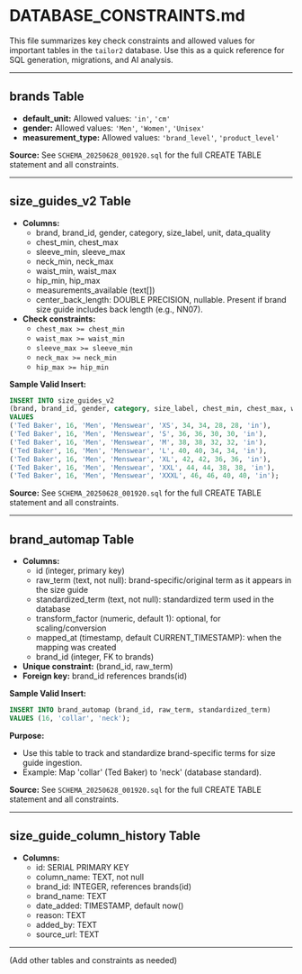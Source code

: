 # DATABASE_CONSTRAINTS.md

This file summarizes key check constraints and allowed values for important tables in the `tailor2` database. Use this as a quick reference for SQL generation, migrations, and AI analysis.

---

## brands Table

- **default_unit:** Allowed values: `'in'`, `'cm'`
- **gender:** Allowed values: `'Men'`, `'Women'`, `'Unisex'`
- **measurement_type:** Allowed values: `'brand_level'`, `'product_level'`

**Source:** See `SCHEMA_20250628_001920.sql` for the full CREATE TABLE statement and all constraints.

---

## size_guides_v2 Table

- **Columns:**
  - brand, brand_id, gender, category, size_label, unit, data_quality
  - chest_min, chest_max
  - sleeve_min, sleeve_max
  - neck_min, neck_max
  - waist_min, waist_max
  - hip_min, hip_max
  - measurements_available (text[])
  - center_back_length: DOUBLE PRECISION, nullable. Present if brand size guide includes back length (e.g., NN07).
- **Check constraints:**
  - `chest_max >= chest_min`
  - `waist_max >= waist_min`
  - `sleeve_max >= sleeve_min`
  - `neck_max >= neck_min`
  - `hip_max >= hip_min`

**Sample Valid Insert:**
```sql
INSERT INTO size_guides_v2
(brand, brand_id, gender, category, size_label, chest_min, chest_max, waist_min, waist_max, unit)
VALUES
('Ted Baker', 16, 'Men', 'Menswear', 'XS', 34, 34, 28, 28, 'in'),
('Ted Baker', 16, 'Men', 'Menswear', 'S', 36, 36, 30, 30, 'in'),
('Ted Baker', 16, 'Men', 'Menswear', 'M', 38, 38, 32, 32, 'in'),
('Ted Baker', 16, 'Men', 'Menswear', 'L', 40, 40, 34, 34, 'in'),
('Ted Baker', 16, 'Men', 'Menswear', 'XL', 42, 42, 36, 36, 'in'),
('Ted Baker', 16, 'Men', 'Menswear', 'XXL', 44, 44, 38, 38, 'in'),
('Ted Baker', 16, 'Men', 'Menswear', 'XXXL', 46, 46, 40, 40, 'in');
```

**Source:** See `SCHEMA_20250628_001920.sql` for the full CREATE TABLE statement and all constraints.

---

## brand_automap Table

- **Columns:**
  - id (integer, primary key)
  - raw_term (text, not null): brand-specific/original term as it appears in the size guide
  - standardized_term (text, not null): standardized term used in the database
  - transform_factor (numeric, default 1): optional, for scaling/conversion
  - mapped_at (timestamp, default CURRENT_TIMESTAMP): when the mapping was created
  - brand_id (integer, FK to brands)
- **Unique constraint:** (brand_id, raw_term)
- **Foreign key:** brand_id references brands(id)

**Sample Valid Insert:**
```sql
INSERT INTO brand_automap (brand_id, raw_term, standardized_term)
VALUES (16, 'collar', 'neck');
```

**Purpose:**
- Use this table to track and standardize brand-specific terms for size guide ingestion.
- Example: Map 'collar' (Ted Baker) to 'neck' (database standard).

**Source:** See `SCHEMA_20250628_001920.sql` for the full CREATE TABLE statement and all constraints.

---

## size_guide_column_history Table

- **Columns:**
  - id: SERIAL PRIMARY KEY
  - column_name: TEXT, not null
  - brand_id: INTEGER, references brands(id)
  - brand_name: TEXT
  - date_added: TIMESTAMP, default now()
  - reason: TEXT
  - added_by: TEXT
  - source_url: TEXT

---

(Add other tables and constraints as needed) 